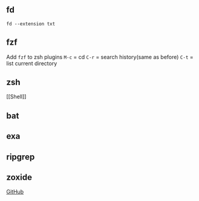 ## fd
`fd --extension txt`

## fzf
Add `fzf` to zsh plugins
`M-c` = cd
`C-r` = search history(same as before)
`C-t` = list current directory 

## zsh
[[Shell]]

## bat

## exa

## ripgrep

## zoxide
[GitHub](https://github.com/ajeetdsouza/zoxide)
